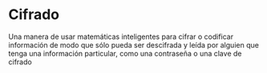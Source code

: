 [Title]: # (Cifrado)
[Difficulty]: # (Principiante)
[Order]: # (33)

# Cifrado 

Una manera de usar matemáticas inteligentes para cifrar o codificar información de modo que sólo pueda ser descifrada y leída por alguien que tenga una información particular, como una contraseña o una clave de cifrado